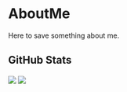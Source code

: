 # AboutMe

Here to save something about me.

## GitHub Stats

<img align="center" src="https://github-readme-stats.vercel.app/api?username=Zecyel?count_private=true&show_icons=true" />

<img align="center" src="https://github-readme-stats.vercel.app/api/top-langs/?username=Zecyel&layout=compact" />